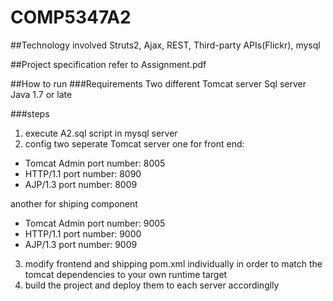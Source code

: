 # COMP5347A2

##Technology involved
Struts2, Ajax, REST, Third-party APIs(Flickr), mysql

##Project specification
refer to Assignment.pdf

##How to run
###Requirements
Two different Tomcat server 
Sql server
Java 1.7 or late

###steps
1. execute A2.sql script in mysql server
2. config two seperate Tomcat server
  one for front end:
  
  - Tomcat Admin port number: 8005
  - HTTP/1.1 port number: 8090
  - AJP/1.3 port number: 8009
  
  another for shiping component
  
  - Tomcat Admin port number: 9005
  - HTTP/1.1 port number: 9000
  - AJP/1.3 port number: 9009
  
3. modify frontend and shipping pom.xml individually
in order to match the tomcat dependencies to your own runtime target
4. build the project and deploy them to each server accordinglly

